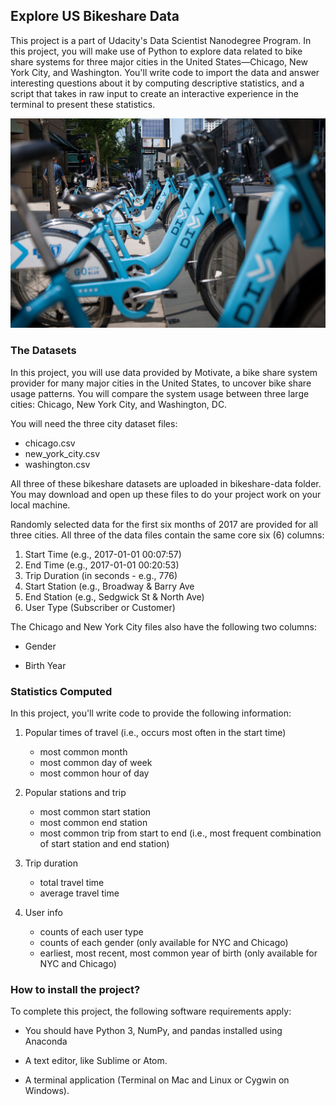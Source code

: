 ## Explore US Bikeshare Data

This project is a part of Udacity's Data Scientist Nanodegree Program. In this project, you will make use of Python to explore data related to bike share systems for three major cities in the United States—Chicago, New York City, and Washington. You'll write code to import the data and answer interesting questions about it by computing descriptive statistics, and a script that takes in raw input to create an interactive experience in the terminal to present these statistics.

![alt Bikeshare image](img/divvy.jpg)

### The Datasets

In this project, you will use data provided by Motivate, a bike share system provider for many major cities in the United States, to uncover bike share usage patterns. You will compare the system usage between three large cities: Chicago, New York City, and Washington, DC.

You will need the three city dataset files:
- chicago.csv
- new_york_city.csv
- washington.csv

All three of these bikeshare datasets are uploaded in bikeshare-data folder. You may download and open up these files to do your project work on your local machine.

Randomly selected data for the first six months of 2017 are provided for all three cities. All three of the data files contain the same core six (6) columns:

1. Start Time (e.g., 2017-01-01 00:07:57)
2. End Time (e.g., 2017-01-01 00:20:53)
3. Trip Duration (in seconds - e.g., 776)
4. Start Station (e.g., Broadway & Barry Ave
5. End Station (e.g., Sedgwick St & North Ave)
6. User Type (Subscriber or Customer)

The Chicago and New York City files also have the following two columns:

- Gender
* Birth Year

### Statistics Computed

In this project, you'll write code to provide the following information:

1. Popular times of travel (i.e., occurs most often in the start time)
   - most common month
   * most common day of week
   - most common hour of day


2. Popular stations and trip
   * most common start station
   * most common end station
   * most common trip from start to end (i.e., most frequent combination of start station and end station)


3. Trip duration
   * total travel time
   - average travel time


4. User info
   * counts of each user type
   * counts of each gender (only available for NYC and Chicago)
   * earliest, most recent, most common year of birth (only available for NYC and Chicago)

### How to install the project?
   To complete this project, the following software requirements apply:

   - You should have Python 3, NumPy, and pandas installed using Anaconda

   - A text editor, like Sublime or Atom.

   - A terminal application (Terminal on Mac and Linux or Cygwin on Windows).
